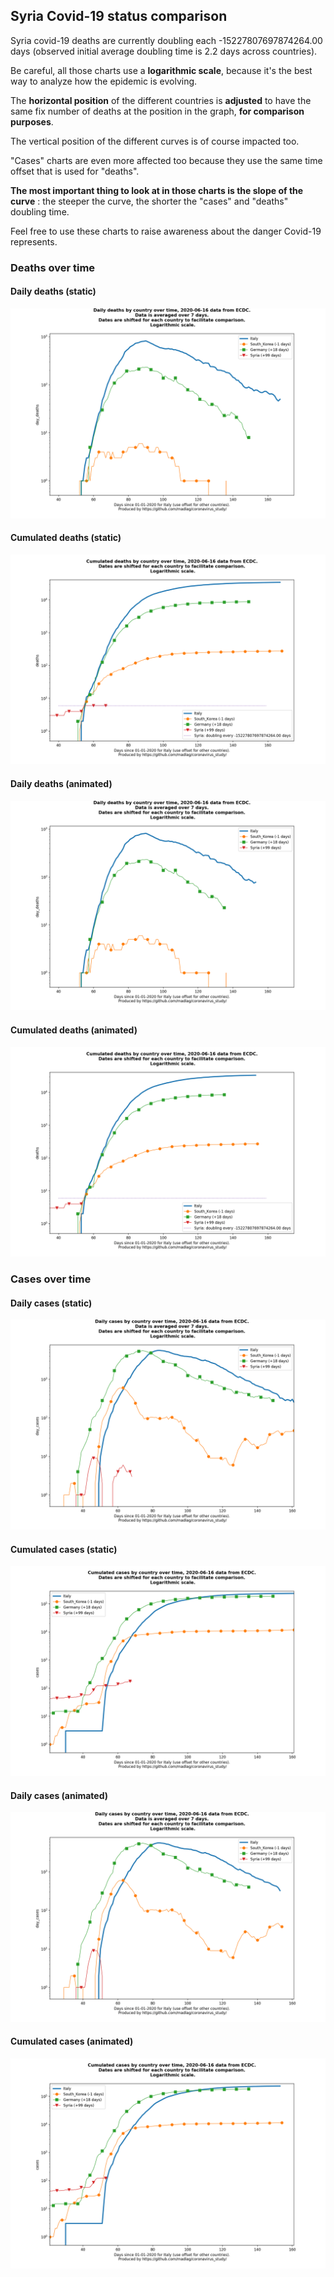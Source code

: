 ## Syria Covid-19 status comparison 

Syria covid-19 deaths are currently doubling each -15227807697874264.00 days (observed initial average doubling time is 2.2 days across countries).



Be careful, all those charts use a **logarithmic scale**, because it's the best way to analyze how the epidemic is evolving.
 
The **horizontal position** of the different countries is **adjusted** to have the same fix number of deaths at the position in the graph, **for comparison purposes**.

The vertical position of the different curves is of course impacted too.

"Cases" charts are even more affected too because they use the same time offset that is used for "deaths".

**The most important thing to look at in those charts is the slope of the curve** : the steeper the curve, the shorter the "cases" and "deaths" doubling time.

Feel free to use these charts to raise awareness about the danger Covid-19 represents. 


 
### Deaths over time
 
#### Daily deaths (static)
![Syria covid-19 daily deaths static chart](https://raw.githubusercontent.com/madlag/coronavirus_study/master/notebooks/graphs/2020-06-16/countries/Syria/2020-06-16_Syria_day_deaths.png "Syria covid-19 day_deaths static chart")   
 
#### Cumulated deaths (static)
![Syria covid-19 cumulated deaths static chart](https://raw.githubusercontent.com/madlag/coronavirus_study/master/notebooks/graphs/2020-06-16/countries/Syria/2020-06-16_Syria_deaths.png "Syria covid-19 deaths static chart")   
 
#### Daily deaths (animated)
![Syria covid-19 daily deaths animated chart](https://raw.githubusercontent.com/madlag/coronavirus_study/master/notebooks/graphs/2020-06-16/countries/Syria/2020-06-16_Syria_day_deaths.gif "Syria covid-19 day_deaths animated chart")   
 
#### Cumulated deaths (animated)
![Syria covid-19 cumulated deaths animated chart](https://raw.githubusercontent.com/madlag/coronavirus_study/master/notebooks/graphs/2020-06-16/countries/Syria/2020-06-16_Syria_deaths.gif "Syria covid-19 deaths animated chart")   

 
### Cases over time
 
#### Daily cases (static)
![Syria covid-19 daily cases static chart](https://raw.githubusercontent.com/madlag/coronavirus_study/master/notebooks/graphs/2020-06-16/countries/Syria/2020-06-16_Syria_day_cases.png "Syria covid-19 day_cases static chart")   
 
#### Cumulated cases (static)
![Syria covid-19 cumulated cases static chart](https://raw.githubusercontent.com/madlag/coronavirus_study/master/notebooks/graphs/2020-06-16/countries/Syria/2020-06-16_Syria_cases.png "Syria covid-19 cases static chart")   
 
#### Daily cases (animated)
![Syria covid-19 daily cases animated chart](https://raw.githubusercontent.com/madlag/coronavirus_study/master/notebooks/graphs/2020-06-16/countries/Syria/2020-06-16_Syria_day_cases.gif "Syria covid-19 day_cases animated chart")   
 
#### Cumulated cases (animated)
![Syria covid-19 cumulated cases animated chart](https://raw.githubusercontent.com/madlag/coronavirus_study/master/notebooks/graphs/2020-06-16/countries/Syria/2020-06-16_Syria_cases.gif "Syria covid-19 cases animated chart")   


